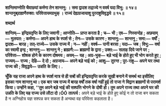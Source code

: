 **शान्तिमाप्नोति चैवाछयां कर्मणा तेन शान्तनु: ।** **समा द्वादश तद्राज्ये न ववर्ष यदा विभु: ॥ १४॥** **शान्तनुब्र्राह्मणैरुक्त: परिवेत्तायमग्रभुक् ।** **राज्यं देह्यग्रजायाशु पुरराष्ट्रविवृद्धये ॥ १५॥** 

**शब्दार्थ** 

**शान्तिम्—** **इन्द्रियतृप्ति के लिए जवानी** **; आप्नोति—** **प्राप्त करता है** **; च—** **भी** **; एव—** **निस्सन्देह** **; अछयाम्—** **मुलयत:** **; कर्मणा—** **अपने** **हाथ के स्पर्श से** **; तेन—** **उसके कारण** **; शान्तनु:—** **शान्तनु** **; समा:—** **वर्षों** **; द्वादश—** **बारह** **; तत्-राज्ये—** **उसके राज्य में** **; न—** **नहीं** **;** **ववर्ष—** **पानी बरसा** **; यदा—** **जब** **; विभु:—** **वर्षा का स्वामी इन्द्र** **; शान्तनु:—** **शान्तनु ने** **; ब्राह्मणै:—** **ब्राह्मणों के द्वारा** **; उक्त:—** **सलाह** **दिये जाने पर** **; परिवेत्ता—** **शोषक होने के कारण दोषमय** **; अयम्—** **यह** **; अग्र-भुक्—** **बड़े भाई के होते हुए भी भोग करते हुए** **;** **राज्यम्—** **राज्य** **; देहि—** **दे दो** **; अग्रजाय—** **अपने बड़े भाई को** **; आशु—** **तुरन्त** **; पुर-राष्ट्र—** **अपने घर तथा राज्य की** **; विवृद्धये—** **उन्नति** **के लिए।** **.** 

**चूँकि यह राजा अपने हाथ के स्पर्श मात्र से ही सबों की इन्द्रियतृप्ति करके सुखी बनाने में समर्थ** **था इसीलिए इसका नाम शान्तनु था। एक बार जब राज्य में बारह वर्षों तक वर्षा नहीं हुई तो राजा ने** **विद्वान ब्राह्मणों से परामर्श किया। उन्होंने कहा, ''तुम अपने बड़े भाई की सश्पत्ति भोगने के दोषी** **हो। तुम अपने राज्य तथा अपने घर की उन्नति के लिए यह राज्य उसे लौटा दो।ÓÓ** **तात्पर्य :** अपने बड़े भाई के होते हुए कोई न तो राजा बन सकता है न अग्निहोत्र यज्ञ सश्पन्न कर सकता है अन्यथा वह परिवेत्ता कहलाता है।  